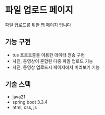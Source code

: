 # 파일 업로드 페이지
파일 업로드를 위한 웹 페이지 입니다

## 기능 구현
- tus 프로토콜을 이용한 데이터 전송 구현
- 사진, 동영상이 혼합된 다중 파일 업로드 기능
- 사진, 동영상 업로드시 페이지에서 미리보기 기능

## 기술 스택
- java21
- spring boot 3.3.4
- html, css, js